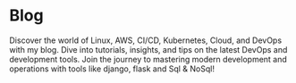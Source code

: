 # Blog
Discover the world of Linux, AWS, CI/CD, Kubernetes, Cloud, and DevOps with my blog. Dive into tutorials, insights, and tips on the latest DevOps and development tools. Join the journey to mastering modern development and operations with tools like django, flask and Sql &amp; NoSql!
